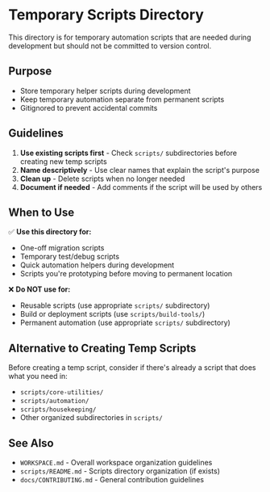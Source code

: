 # Temporary Scripts Directory

This directory is for temporary automation scripts that are needed during development but should not be committed to version control.

## Purpose

- Store temporary helper scripts during development
- Keep temporary automation separate from permanent scripts
- Gitignored to prevent accidental commits

## Guidelines

1. **Use existing scripts first** - Check `scripts/` subdirectories before creating new temp scripts
2. **Name descriptively** - Use clear names that explain the script's purpose
3. **Clean up** - Delete scripts when no longer needed
4. **Document if needed** - Add comments if the script will be used by others

## When to Use

✅ **Use this directory for:**
- One-off migration scripts
- Temporary test/debug scripts
- Quick automation helpers during development
- Scripts you're prototyping before moving to permanent location

❌ **Do NOT use for:**
- Reusable scripts (use appropriate `scripts/` subdirectory)
- Build or deployment scripts (use `scripts/build-tools/`)
- Permanent automation (use appropriate `scripts/` subdirectory)

## Alternative to Creating Temp Scripts

Before creating a temp script, consider if there's already a script that does what you need in:
- `scripts/core-utilities/`
- `scripts/automation/`
- `scripts/housekeeping/`
- Other organized subdirectories in `scripts/`

## See Also

- `WORKSPACE.md` - Overall workspace organization guidelines
- `scripts/README.md` - Scripts directory organization (if exists)
- `docs/CONTRIBUTING.md` - General contribution guidelines

